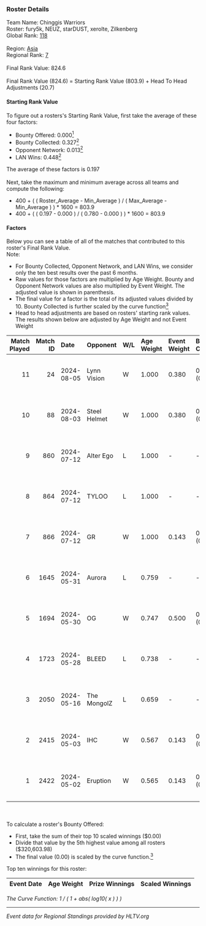 ### Roster Details<br />
Team Name: Chinggis Warriors<br />
Roster: fury5k, NEUZ, starDUST, xerolte, Zilkenberg<br />
Global Rank: [118](../standings_global.md)<br />
<br />
Region: [Asia]( ../standings_asia.md)<br />
Regional Rank: [7]( ../standings_asia.md)<br />
<br />
Final Rank Value:  824.6<br />
<br />
Final Rank Value (824.6) = Starting Rank Value (803.9) + Head To Head Adjustments (20.7)<br />

#### Starting Rank Value<br />
To figure out a rosters's Starting Rank Value, first take the average of these four factors:<br />
- Bounty Offered: 0.000[<sup>1</sup>](#table2)
- Bounty Collected: 0.327[<sup>2</sup>](#table1)
- Opponent Network: 0.013[<sup>2</sup>](#table1)
- LAN Wins: 0.448[<sup>2</sup>](#table1)

The average of these factors is 0.197<br />
<br />
Next, take the maximum and minimum average across all teams and compute the following:<br />
- 400 + ( ( Roster_Average - Min_Average ) / ( Max_Average - Min_Average ) ) * 1600 = 803.9
- 400 + ( ( 0.197 - 0.000 ) / ( 0.780 - 0.000 ) ) * 1600 = 803.9


#### Factors<br />
Below you can see a table of all of the matches that contributed to this roster's Final Rank Value.<br />
Note:<br />

- For Bounty Collected, Opponent Network, and LAN Wins, we consider only the ten best results over the past 6 months.
- Raw values for those factors are multiplied by Age Weight. Bounty and Opponent Network values are also multiplied by Event Weight. The adjusted value is shown in parenthesis.
- The final value for a factor is the total of its adjusted values divided by 10. Bounty Collected is further scaled by the curve function[<sup>3</sup>](#curveFunction)
- Head to head adjustments are based on rosters' starting rank values. The results shown below are adjusted by Age Weight and not Event Weight
<span id="table1"></span><br />


| Match Played | Match ID | Date       | Opponent     | W/L | Age Weight | Event Weight | Bounty Collected | Opponent Network | LAN Wins  | H2H Adj. | Roster                                      |
| -: | -: | :- | :- | :- | :- | :- | :- | :- | :- | -: | :- |
|           11 |       24 | 2024-08-05 | Lynn Vision  | W   | 1.000      | 0.380        | 0.086 (0.033)    | 0.186 (0.071)    | 1 (1.000) |    24.84 | fury5k, NEUZ, starDUST, xerolte, Zilkenberg |
|           10 |       88 | 2024-08-03 | Steel Helmet | W   | 1.000      | 0.380        | 0.005 (0.002)    | 0.000 (0.000)    | 1 (1.000) |     5.73 | fury5k, NEUZ, starDUST, xerolte, Zilkenberg |
|            9 |      860 | 2024-07-12 | Alter Ego    | L   | 1.000      | -            | -                | -                | -         |   -25.85 | fury5k, NEUZ, starDUST, xerolte, Zilkenberg |
|            8 |      864 | 2024-07-12 | TYLOO        | L   | 1.000      | -            | -                | -                | -         |   -13.36 | fury5k, NEUZ, starDUST, xerolte, Zilkenberg |
|            7 |      866 | 2024-07-12 | GR           | W   | 1.000      | 0.143        | 0.008 (0.001)    | 0.074 (0.011)    | 0 (0.000) |     9.08 | fury5k, NEUZ, starDUST, xerolte, Zilkenberg |
|            6 |     1645 | 2024-05-31 | Aurora       | L   | 0.759      | -            | -                | -                | -         |    -0.41 | fury5k, NEUZ, starDUST, xerolte, Zilkenberg |
|            5 |     1694 | 2024-05-30 | OG           | W   | 0.747      | 0.500        | 0.137 (0.051)    | 0.123 (0.046)    | 1 (0.747) |    17.93 | fury5k, NEUZ, starDUST, xerolte, Zilkenberg |
|            4 |     1723 | 2024-05-28 | BLEED        | L   | 0.738      | -            | -                | -                | -         |    -0.97 | fury5k, NEUZ, starDUST, xerolte, Zilkenberg |
|            3 |     2050 | 2024-05-16 | The MongolZ  | L   | 0.659      | -            | -                | -                | -         |    -0.05 | fury5k, NEUZ, starDUST, xerolte, Zilkenberg |
|            2 |     2415 | 2024-05-03 | IHC          | W   | 0.567      | 0.143        | 0.000 (0.000)    | 0.022 (0.002)    | 1 (0.567) |     2.04 | fury5k, NEUZ, starDUST, xerolte, Zilkenberg |
|            1 |     2422 | 2024-05-02 | Eruption     | W   | 0.565      | 0.143        | 0.000 (0.000)    | 0.000 (0.000)    | 1 (0.565) |     1.67 | fury5k, NEUZ, starDUST, xerolte, Zilkenberg |

<br />
<span id="table2"></span><br />
To calculate a roster's Bounty Offered:<br />

- First, take the sum of their top 10 scaled winnings ($0.00)
- Divide that value by the 5th highest value among all rosters ($320,603.98)
- The final value (0.00) is scaled by the curve function.[<sup>3</sup>](#curveFunction)

Top ten winnings for this roster:<br />

| Event Date | Age Weight | Prize Winnings | Scaled Winnings |
| :- | -: | :- | :- |


<span id="curveFunction"></span>_The Curve Function: 1 / ( 1 + abs( log10( x ) ) )_<br />

---
_Event data for Regional Standings provided by HLTV.org_<br />

